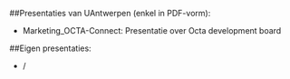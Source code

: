 ##Presentaties van UAntwerpen (enkel in PDF-vorm):
* Marketing_OCTA-Connect: Presentatie over Octa development board

##Eigen presentaties:
* /